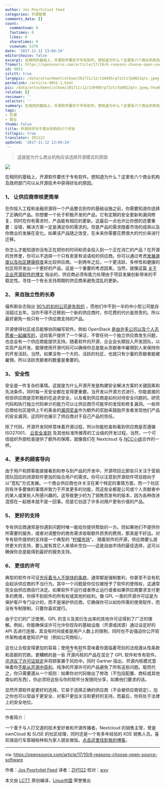 ```yaml
---
author: Jos Poortvliet Feed
categories: 开源智慧
comments_data: []
count:
  commentnum: 0
  favtimes: 0
  likes: 0
  sharetimes: 0
  viewnum: 5376
date: '2017-11-12 13:04:24'
editorchoice: false
excerpt: 在相同的基础上，开源软件要优于专有软件。想知道为什么？这里有六个商业机构及政府部门可以从开源技术中获得好处的原因。
fromurl: https://opensource.com/article/17/10/6-reasons-choose-open-source-software
id: 9051
islctt: true
largepic: /data/attachment/album/201711/12/130405rp72ztz7p0022qtv.jpeg
permalink: /article-9051-1.html
pic: /data/attachment/album/201711/12/130405rp72ztz7p0022qtv.jpeg.thumb.jpg
related: []
reviewer: ''
selector: ''
summary: 在相同的基础上，开源软件要优于专有软件。想知道为什么？这里有六个商业机构及政府部门可以从开源技术中获得好处的原因。
tags:
- 开源
- 商业
thumb: false
title: 开源软件对于商业机构的六个好处
titlepic: true
translator: ZH1122
updated: '2017-11-12 13:04:24'
---
```



> 
> 这就是为什么商业机构应该选择开源模式的原因
> 
> 
> 


![](/data/attachment/album/201711/12/130405rp72ztz7p0022qtv.jpeg)


在相同的基础上，开源软件要优于专有软件。想知道为什么？这里有六个商业机构及政府部门可以从开源技术中获得好处的原因。


### 1、 让供应商审核更简单


在你投入工程和金融资源将一个产品整合到你的基础设施之前，你需要知道你选择了正确的产品。你想要一个处于积极开发的产品，它有定期的安全更新和漏洞修复，同时在你有需求时，产品能有相应的更新。这最后一点也许比你想的还要重要：没错，解决方案一定是满足你的需求的。但是产品的需求随着市场的成熟以及你商业的发展在变化。如果该产品随之改变，在未来你需要花费很大的代价来进行迁移。


你怎么才能知道你没有正在把你的时间和资金投入到一个正在消亡的产品？在开源的世界里，你可以不选择一个只有卖家有话语权的供应商。你可以通过考虑[发展速度以及社区健康程度](https://nextcloud.com/blog/nextcloud-the-most-active-open-source-file-sync-and-share-project/)来比较供应商。一到两年之后，一个更活跃、多样性和健康的社区将开发出一个更好的产品，这是一个重要的考虑因素。当然，就像这篇 [关于企业开源软件的博文](http://www.redhat-cloudstrategy.com/open-source-for-business-people/) 指出的，供应商必须有能力处理由于项目发展创新带来的不稳定性。寻找一个有长支持周期的供应商来避免混乱的更新。


### 2、 来自独立性的长寿


福布斯杂志指出 [90%的初创公司是失败的](http://www.forbes.com/sites/neilpatel/2015/01/16/90-of-startups-will-fail-heres-what-you-need-to-know-about-the-10/) ，而他们中不到一半的中小型公司能存活超过五年。当你不得不迁移到一个新的供应商时，你花费的代价是昂贵的。所以最好避免一些只有一个供应商支持的产品。


开源使得社区成员能够协同编写软件。例如 OpenStack [是由许多公司以及个人志愿者一起编写的](http://stackalytics.com/)，这给客户提供了一个保证，不管任何一个独立供应商发生问题，也总会有一个供应商能提供支持。随着软件的开源，企业会长期投入开发团队，以实现产品开发。能够使用开源代码可以确保你总是能从贡献者中雇佣到人来保持你的开发活跃。当然，如果没有一个大的、活跃的社区，也就只有少量的贡献者能被雇佣，所以活跃贡献者的数量是重要的。


### 3、 安全性


安全是一件复杂的事情。这就是为什么开源开发是构建安全解决方案的关键因素和先决条件。同时每一天安全都在变得更重要。当开发以开源方式进行，你能直接的校验供应商是否积极的在追求安全，以及看到供应商是如何对待安全问题的。研究代码和执行独立代码审计的能力可以让供应商尽可能早的发现和修复漏洞。一些供应商给社区提供上千的美金的[漏洞奖金](https://hackerone.com/nextcloud)作为额外的奖励来鼓励开发者发现他们产品的安全漏洞，这同时也展示了供应商对于自己产品的信任。


除了代码，开源开发同样意味着开源过程，所以你能检查和看到供应商是否遵循 ISO27001、 [云安全准则](https://www.ncsc.gov.uk/guidance/implementing-cloud-security-principles) 及其他标准所推荐的工业级的开发过程。当然，一个可信组织外部检查提供了额外的保障，就像我们在 Nextcloud 与 [NCC小组](https://nextcloud.com/secure)合作的一样。


### 4、 更多的顾客导向


由于用户和顾客能直接看到和参与到产品的开发中，开源项目比那些只关注于营销团队回应的闭源软件更加的贴合用户的需求。你可以注意到开源软件项目趋向于以“宽松”方式发展。一个商业供应商也许关注在某个特定的事情方面，而一个社区则有许多要做的事情并致力于开发更多的功能，而这些全都是公司或个人贡献者中的某人或某些人所感兴趣的。这导致更少的为了销售而发布的版本，因为各种改进混搭在一起根本就不是一回事。但是它创造了许多对用户更有价值的产品。


### 5、 更好的支持


专有供应商通常是你遇到问题时唯一能给你提供帮助的一方。但如果他们不提供你所需要的服务，或者对调整你的商务需求收取额外昂贵的费用，那真是不好运。对专有软件提供的支持是一个典型的 “[柠檬市场](https://en.wikipedia.org/wiki/The_Market_for_Lemons)”。 随着软件的开源，供应商要么提供更大的支持，要么就有其它人来填补空白——这是自由市场的最佳选择，这可以确保你总是能得到最好的服务支持。


### 6、 更佳的许可


典型的软件许可证[充斥着令人不愉快的条款](http://boingboing.net/2016/11/01/why-are-license-agreements.html)，通常都是强制套利，你甚至不会有机会起诉供应商的不当行为。其中一个问题是你仅仅被授予了软件的使用权，这通常完全由供应商自行决定。如果软件不运行或者停止运行或者如果供应商要求支付更多的费用，你得不到软件的所有权或其他的权利。像 GPL 一类的开源许可证是为保护客户专门设计的，而不是保护供应商，它确保你可以如你所需的使用软件，而没有专制限制，只要你喜欢就行。


由于它们的广泛使用，GPL 的含义及其衍生出来的其他许可证得到了广泛的理解。例如，你能确保该许可允许你现存的基础设施（开源或闭源）通过设定好的 API 去进行连接，其没有时间或者是用户人数上的限制，同时也不会强迫你公开软件架构或者是知识产权（例如公司商标）。


这也让合规变得更加的容易；使用专有软件意味着你面临着苛刻的法规遵从性条款和高额的罚款。更糟糕的是一些<ruby> 开源内核 <rt>  open core </rt></ruby>的产品在混合了 GPL 软件和专有软件。这[违反了许可证规定](https://www.gnu.org/licenses/gpl-faq.en.html#GPLPluginsInNF)并将顾客置于风险中。同时 Gartner 指出，开源内核模式意味着你[不能从开源中获利](http://blogs.gartner.com/brian_prentice/2010/03/31/open-core-the-emperors-new-clothes/)。纯净的开源许可的产品避免了所有这些问题。取而代之，你只需要遵从一个规则：如果你对代码做出了修改（不包括配置、商标或其他类似的东西），你必须将这些与你的软件分发随同分享，如果他们要求的话。


显然开源软件是更好的选择。它易于选择正确的供应商（不会被供应商锁定），加之你也可以受益于更安全、对客户更加关注和更好的支持。而最后，你将处于法律上的安全地位。




---


作者简介：


一个善于与人打交道的技术爱好者和开源传播者。Nextcloud 的销售主管，曾是 ownCloud 和 SUSE 的社区经理，同时还是一个有多年经验的 KDE 销售人员。喜欢骑自行车穿越柏林和为家人朋友做饭。[点击这里找到我的博客](http://blog.jospoortvliet.com/)。




---


via: <https://opensource.com/article/17/10/6-reasons-choose-open-source-software>


作者：[Jos Poortvliet Feed](https://opensource.com/users/jospoortvliet) 译者：[ZH1122](https://github.com/ZH1122) 校对：[wxy](https://github.com/wxy)


本文由 [LCTT](https://github.com/LCTT/TranslateProject) 原创编译，[Linux中国](https://linux.cn/) 荣誉推出